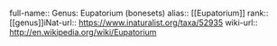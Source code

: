 

full-name:: Genus: Eupatorium (bonesets)
alias:: [[Eupatorium]]
rank:: [[genus]]iNat-url:: https://www.inaturalist.org/taxa/52935
wiki-url:: http://en.wikipedia.org/wiki/Eupatorium